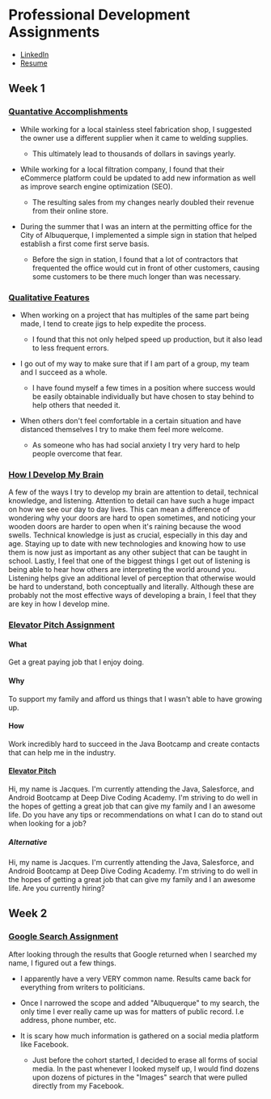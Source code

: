 # Professional Development Assignments


+ [LinkedIn](https://www.linkedin.com/in/jacques-chevrier-434033158)
+ [Resume](https://github.com/jacchevr/jacchevr.github.io/blob/master/Jacques%20Chevrier%20Programming%20Resume.pdf)

## Week 1

### <u>Quantative Accomplishments</u>
  + While working for a local stainless steel fabrication shop, I suggested the owner use a different supplier
  when it came to welding supplies.
  
      + This ultimately lead to thousands of dollars in savings yearly.
      
  + While working for a local filtration company, I found that their eCommerce platform could be updated to 
  add new information as well as improve search engine optimization (SEO).
      
      + The resulting sales from my changes nearly doubled their revenue from their online store.
      
  + During the summer that I was an intern at the permitting office for the City of Albuquerque,
  I implemented a simple sign in station that helped establish a first come first serve basis.
  
      + Before the sign in station, I found that a lot of contractors that frequented the office would 
      cut in front of other customers, causing some customers to be there much longer than was necessary.
      
### <u>Qualitative Features</u>
  
  + When working on a project that has multiples of the same part being made, I tend to create jigs to help 
  expedite the process.
  
      + I found that this not only helped speed up production, but it also lead to less frequent errors. 
      
  + I go out of my way to make sure that if I am part of a group, my team and I succeed as a whole.
  
      + I have found myself a few times in a position where success would be easily obtainable individually
      but have chosen to stay behind to help others that needed it.
      
  + When others don't feel comfortable in a certain situation and have distanced themselves I try 
  to make them feel more welcome.
  
      + As someone who has had social anxiety I try very hard to help people overcome 
      that fear.
      
  
  
### <u>How I Develop My Brain</u>

A few of the ways I try to develop my brain are attention to detail, technical knowledge, and
listening. Attention to detail can have such a huge impact on how we see our day to day lives.
This can mean a difference of wondering why your doors are hard to open sometimes, and noticing 
your wooden doors are harder to open when it's raining because the wood swells. Technical knowledge
is just as crucial, especially in this day and age. Staying up to date with new technologies
and knowing how to use them is now just as important as any other subject that can
be taught in school. Lastly, I feel that one of the biggest things I get out
of listening is being able to hear how others are interpreting the world around you. Listening
helps give an additional level of perception that otherwise would be hard to understand, both
conceptually and literally. Although these are probably not the most effective ways of developing
a brain, I feel that they are key in how I develop mine.

### <u>Elevator Pitch Assignment</u>

#### What
Get a great paying job that I enjoy doing.

#### Why
 To support my family and afford us things that I wasn't able to have growing up.

#### How 
Work incredibly hard to succeed in the Java Bootcamp and create contacts that can help me in the 
industry.

#### <u>Elevator Pitch</u>

Hi, my name is Jacques. I'm currently attending the Java, Salesforce, and Android Bootcamp at Deep Dive
Coding Academy. I'm striving to do well in the hopes of getting a great job that can give my 
family and I an awesome life. Do you have any tips or recommendations on what I can do to stand
out when looking for a job?

##### Alternative
Hi, my name is Jacques. I'm currently attending the Java, Salesforce, and Android Bootcamp at Deep Dive
Coding Academy. I'm striving to do well in the hopes of getting a great job that can give my 
family and I an awesome life. Are you currently hiring?

## Week 2


### <u>Google Search Assignment</u>
After looking through the results that Google returned when I searched my name, I figured out a few things.

+ I apparently have a very VERY common name. Results came back for everything from writers to
politicians.

+ Once I narrowed the scope and added "Albuquerque" to my search, the only time I ever really came up
was for matters of public record. I.e address, phone number, etc.

+ It is scary how much information is gathered on a social media platform like Facebook.
  + Just before the cohort started, I decided to erase all forms of social media. In the past whenever
  I looked myself up, I would find dozens upon dozens of pictures in the "Images" search that were
  pulled directly from my Facebook.
